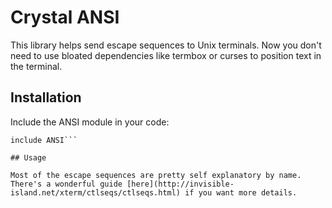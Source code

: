 # Crystal ANSI

This library helps send escape sequences to Unix terminals. Now you don't need to use bloated dependencies like termbox or curses to position text in the terminal.

## Installation

Include the ANSI module in your code:

```require "colorize"
include ANSI```

## Usage

Most of the escape sequences are pretty self explanatory by name. There's a wonderful guide [here](http://invisible-island.net/xterm/ctlseqs/ctlseqs.html) if you want more details.